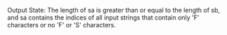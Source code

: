 Output State: The length of sa is greater than or equal to the length of sb, and sa contains the indices of all input strings that contain only 'F' characters or no 'F' or 'S' characters.